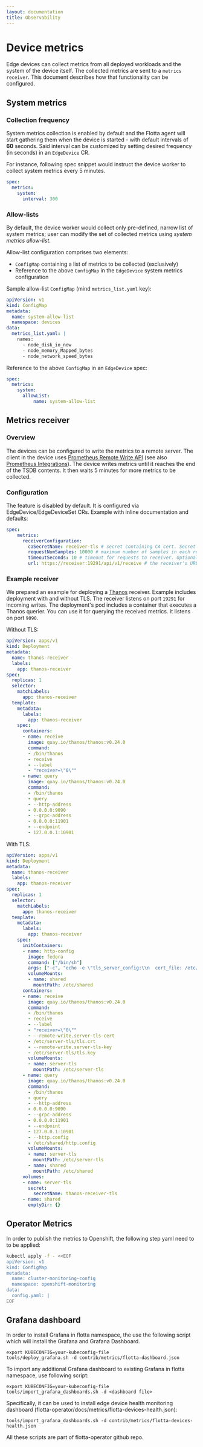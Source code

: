 ```yaml
---
layout: documentation
title: Observability
---
```


# Device metrics

Edge devices can collect metrics from all deployed workloads and the system of
the device itself. The collected metrics are sent to a `metrics receiver`. This
document describes how that functionality can be configured.

## System metrics

### Collection frequency

System metrics collection is enabled by default and the Flotta agent will start
gathering them when the device is started - with default intervals of **60**
seconds. Said interval can be customized by setting desired frequency (in
seconds) in an `EdgeDevice` CR.

For instance, following spec snippet would instruct the device worker to collect
system metrics every 5 minutes.

```yaml
spec:
  metrics:
    system:
      interval: 300
```

### Allow-lists

By default, the device worker would collect only pre-defined, narrow list of
system metrics; user can modify the set of collected metrics using *system
metrics allow-list*.

Allow-list configuration comprises two elements:
 - `ConfigMap` containing a list of metrics to be collected (exclusively)
 - Reference to the above `ConfigMap` in the `EdgeDevice` system metrics configuration

Sample allow-list `ConfigMap` (mind `metrics_list.yaml` key):

```yaml
apiVersion: v1
kind: ConfigMap
metadata:
  name: system-allow-list
  namespace: devices
data:
  metrics_list.yaml: |
    names:
      - node_disk_io_now
      - node_memory_Mapped_bytes
      - node_network_speed_bytes
```

Reference to the above `ConfigMap` in an `EdgeDevice` spec:

```yaml
spec:
  metrics:
    system:
      allowList: 
          name: system-allow-list
```
## Metrics receiver

### Overview

The devices can be configured to write the metrics to a remote server. The
client in the device uses [Prometheus Remote Write
API](https://docs.google.com/document/d/1LPhVRSFkGNSuU1fBd81ulhsCPR4hkSZyyBj1SZ8fWOM/edit#heading=h.p12mxouu8g0h)
(see also [Prometheus
Integrations](https://prometheus.io/docs/operating/integrations/)). The device
writes metrics until it reaches the end of the TSDB contents. It then waits 5
minutes for more metrics to be collected.

### Configuration

The feature is disabled by default. It is configured via
EdgeDevice/EdgeDeviceSet CRs. Example with inline documentation and defaults:

```yaml
spec:
    metrics:
      receiverConfiguration:
        caSecretName: receiver-tls # secret containing CA cert. Secret key is 'ca.crt'. Optional
        requestNumSamples: 10000 # maximum number of samples in each request from device to receiver. Optional
        timeoutSeconds: 10 # timeout for requests to receiver. Optional
        url: https://receiver:19291/api/v1/receive # the receiver's URL. Used to indicate HTTP/HTTPS. Set to empty in order to disable writing to receiver
```

### Example receiver

We prepared an example for deploying a [Thanos](https://thanos.io) receiver.
Example includes deployment with and without TLS. The receiver listens on port
`19291` for incoming writes. The deployment's pod includes a container that
executes a Thanos querier. You can use it for querying the received metrics. It
listens on port `9090`.

Without TLS:
```yaml
apiVersion: apps/v1
kind: Deployment
metadata:
  name: thanos-receiver
  labels:
    app: thanos-receiver
spec:
  replicas: 1
  selector:
    matchLabels:
      app: thanos-receiver
  template:
    metadata:
      labels:
        app: thanos-receiver
    spec:
      containers:
      - name: receive
        image: quay.io/thanos/thanos:v0.24.0
        command:
        - /bin/thanos
        - receive
        - --label
        - "receiver=\"0\""
      - name: query
        image: quay.io/thanos/thanos:v0.24.0
        command:
        - /bin/thanos
        - query
        - --http-address
        - 0.0.0.0:9090
        - --grpc-address
        - 0.0.0.0:11901
        - --endpoint
        - 127.0.0.1:10901
```

With TLS:
```yaml
apiVersion: apps/v1
kind: Deployment
metadata:
  name: thanos-receiver
  labels:
    app: thanos-receiver
spec:
  replicas: 1
  selector:
    matchLabels:
      app: thanos-receiver
  template:
    metadata:
      labels:
        app: thanos-receiver
    spec:
      initContainers:
      - name: http-config
        image: fedora
        command: ["/bin/sh"]
        args: ["-c", "echo -e \"tls_server_config:\\n  cert_file: /etc/server-tls/tls.crt\\n  key_file: /etc/server-tls/tls.key\" > /etc/shared/http.config"]
        volumeMounts:
        - name: shared
          mountPath: /etc/shared
      containers:
      - name: receive
        image: quay.io/thanos/thanos:v0.24.0
        command:
        - /bin/thanos
        - receive
        - --label
        - "receiver=\"0\""
        - --remote-write.server-tls-cert
        - /etc/server-tls/tls.crt
        - --remote-write.server-tls-key
        - /etc/server-tls/tls.key
        volumeMounts:
        - name: server-tls
          mountPath: /etc/server-tls
      - name: query
        image: quay.io/thanos/thanos:v0.24.0
        command:
        - /bin/thanos
        - query
        - --http-address
        - 0.0.0.0:9090
        - --grpc-address
        - 0.0.0.0:11901
        - --endpoint
        - 127.0.0.1:10901
        - --http.config
        - /etc/shared/http.config
        volumeMounts:
        - name: server-tls
          mountPath: /etc/server-tls
        - name: shared
          mountPath: /etc/shared
      volumes:
      - name: server-tls
        secret:
          secretName: thanos-receiver-tls
      - name: shared
        emptyDir: {}
```

## Operator Metrics

In order to publish the metrics to Openshift, the following step yaml need to to
be applied:

```bash
kubectl apply -f - <<EOF
apiVersion: v1
kind: ConfigMap
metadata:
  name: cluster-monitoring-config
  namespace: openshift-monitoring
data:
  config.yaml: |
EOF
```

## Grafana dashboard 
In order to install Grafana in flotta namespace, the use the following script
which will install the Grafana and Grafana Dashboard.

```shell
export KUBECONFIG=your-kubeconfig-file
tools/deploy_grafana.sh -d contrib/metrics/flotta-dashboard.json
```

To import any additional Grafana dashboard to existing Grafana in flotta
namespace, use following script:
```shell
export KUBECONFIG=your-kubeconfig-file
tools/import_grafana_dashboards.sh -d <dashboard file>
```

Specifically, it can be used to install edge device health monitoring
dashboard (flotta-operator/docs/metrics/flotta-devices-health.json):

```shell
tools/import_grafana_dashboards.sh -d contrib/metrics/flotta-devices-health.json
```

All these scripts are part of flotta-operator github repo.
